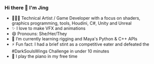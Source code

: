 ### Hi there 👋 I'm Jing
- 👩🏻‍💻 Technical Artist / Game Developer with a focus on shaders, graphics programming, tools, Houdini, C#, Unity and Unreal
- ✨ I love to make VFX and animations
- 😄 Pronouns: She/Her/They
- 🌱 I’m currently learning rigging and Maya's Python & C++ APIs
- ⚡ Fun fact: I had a brief stint as a competitive eater and defeated the #DarkSoulsWings Challenge in under 10 minutes
- 🎹 I play the piano in my free time
<!--
**spiderlili/spiderlili** is a ✨ _special_ ✨ repository because its `README.md` (this file) appears on your GitHub profile.

Here are some ideas to get you started:

- 🔭 I’m currently working on ...
- 🌱 I’m currently learning ...
- 👯 I’m looking to collaborate on ...
- 🤔 I’m looking for help with ...
- 💬 Ask me about ...
- 📫 How to reach me: ...
- 😄 Pronouns: ...
- ⚡ Fun fact: ...
-->
